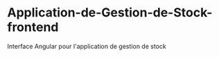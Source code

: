 # Application-de-Gestion-de-Stock-frontend
Interface Angular pour l'application de gestion de stock
